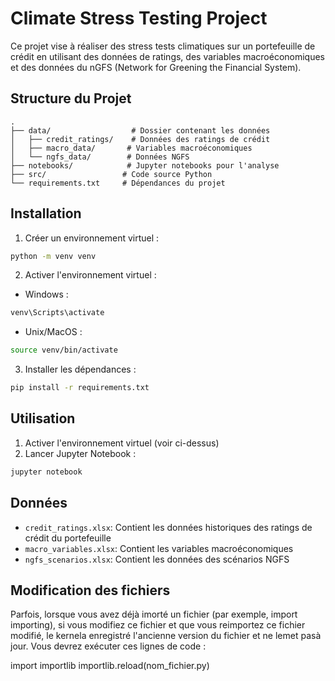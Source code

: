 # Climate Stress Testing Project

Ce projet vise à réaliser des stress tests climatiques sur un portefeuille de crédit en utilisant des données de ratings, des variables macroéconomiques et des données du nGFS (Network for Greening the Financial System).

## Structure du Projet

```
.
├── data/                  # Dossier contenant les données
│   ├── credit_ratings/    # Données des ratings de crédit
│   ├── macro_data/       # Variables macroéconomiques
│   └── ngfs_data/        # Données NGFS
├── notebooks/            # Jupyter notebooks pour l'analyse
├── src/                 # Code source Python
└── requirements.txt     # Dépendances du projet
```

## Installation

1. Créer un environnement virtuel :
```bash
python -m venv venv
```

2. Activer l'environnement virtuel :
- Windows :
```bash
venv\Scripts\activate
```
- Unix/MacOS :
```bash
source venv/bin/activate
```

3. Installer les dépendances :
```bash
pip install -r requirements.txt
```

## Utilisation

1. Activer l'environnement virtuel (voir ci-dessus)
2. Lancer Jupyter Notebook :
```bash
jupyter notebook
```

## Données

- `credit_ratings.xlsx`: Contient les données historiques des ratings de crédit du portefeuille
- `macro_variables.xlsx`: Contient les variables macroéconomiques
- `ngfs_scenarios.xlsx`: Contient les données des scénarios NGFS

## Modification des fichiers

Parfois, lorsque vous avez déjà imorté un fichier (par exemple, import importing), si vous modifiez ce fichier et que vous reimportez ce fichier modifié, le kernela enregistré l'ancienne version du fichier et ne lemet pasà jour. Vous devrez exécuter ces lignes de code :

import importlib
importlib.reload(nom_fichier.py)